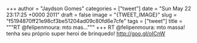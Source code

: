 
+++
author = "Jaydson Gomes"
categories = ["tweet"]
date = "Sun May 22 23:17:25 +0000 2011"
draft = false
image = "{TWEET_IMAGE}"
slug = "f5194870ff21e98cf3be51204ad09c80fd6e7cfe"
tags = ["tweet"]
title = """RT @felipenmoura: mto mas..."""
+++
RT @felipenmoura: mto massa! tenha seu próprio super heroi de brinquedo! http://goo.gl/oICnW
